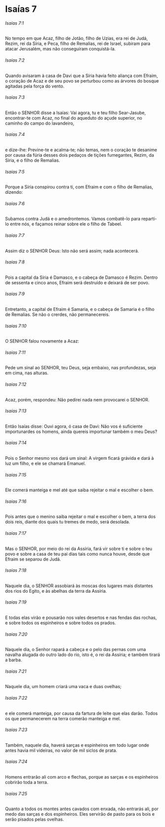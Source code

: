 # Isaías 7

###### Isaías 7:1

No tempo em que Acaz, filho de Jotão, filho de Uzias, era rei de Judá, Rezim, rei da Síria, e Peca, filho de Remalias, rei de Israel, subiram para atacar Jerusalém, mas não conseguiram conquistá-la.

###### Isaías 7:2

Quando avisaram à casa de Davi que a Síria havia feito aliança com Efraim, o coração de Acaz e de seu povo se perturbou como as árvores do bosque agitadas pela força do vento.

###### Isaías 7:3

Então o SENHOR disse a Isaías: Vai agora, tu e teu filho Sear-Jasube, encontrar-te com Acaz, no final do aqueduto do açude superior, no caminho do campo do lavandeiro,

###### Isaías 7:4

e dize-lhe: Previne-te e acalma-te; não temas, nem o coração te desanime por causa da fúria desses dois pedaços de tições fumegantes, Rezim, da Síria, e o filho de Remalias.

###### Isaías 7:5

Porque a Síria conspirou contra ti, com Efraim e com o filho de Remalias, dizendo:

###### Isaías 7:6

Subamos contra Judá e o amedrontemos. Vamos combatê-lo para reparti-lo entre nós, e façamos reinar sobre ele o filho de Tabeel.

###### Isaías 7:7

Assim diz o SENHOR Deus: Isto não será assim; nada acontecerá.

###### Isaías 7:8

Pois a capital da Síria é Damasco, e o cabeça de Damasco é Rezim. Dentro de sessenta e cinco anos, Efraim será destruído e deixará de ser povo.

###### Isaías 7:9

Entretanto, a capital de Efraim é Samaria, e o cabeça de Samaria é o filho de Remalias. Se não o crerdes, não permanecereis.

###### Isaías 7:10

O SENHOR falou novamente a Acaz:

###### Isaías 7:11

Pede um sinal ao SENHOR, teu Deus, seja embaixo, nas profundezas, seja em cima, nas alturas.

###### Isaías 7:12

Acaz, porém, respondeu: Não pedirei nada nem provocarei o SENHOR.

###### Isaías 7:13

Então Isaías disse: Ouvi agora, ó casa de Davi: Não vos é suficiente importunardes os homens, ainda quereis importunar também o meu Deus?

###### Isaías 7:14

Pois o Senhor mesmo vos dará um sinal: A virgem ficará grávida e dará à luz um filho, e ele se chamará Emanuel.

###### Isaías 7:15

Ele comerá manteiga e mel até que saiba rejeitar o mal e escolher o bem.

###### Isaías 7:16

Pois antes que o menino saiba rejeitar o mal e escolher o bem, a terra dos dois reis, diante dos quais tu tremes de medo, será desolada.

###### Isaías 7:17

Mas o SENHOR, por meio do rei da Assíria, fará vir sobre ti e sobre o teu povo e sobre a casa de teu pai dias tais como nunca houve, desde que Efraim se separou de Judá.

###### Isaías 7:18

Naquele dia, o SENHOR assobiará às moscas dos lugares mais distantes dos rios do Egito, e às abelhas da terra da Assíria.

###### Isaías 7:19

E todas elas virão e pousarão nos vales desertos e nas fendas das rochas, e sobre todos os espinheiros e sobre todos os prados.

###### Isaías 7:20

Naquele dia, o Senhor rapará a cabeça e o pelo das pernas com uma navalha alugada do outro lado do rio, isto é, o rei da Assíria; e também tirará a barba.

###### Isaías 7:21

Naquele dia, um homem criará uma vaca e duas ovelhas;

###### Isaías 7:22

e ele comerá manteiga, por causa da fartura de leite que elas darão. Todos os que permanecerem na terra comerão manteiga e mel.

###### Isaías 7:23

Também, naquele dia, haverá sarças e espinheiros em todo lugar onde antes havia mil videiras, no valor de mil siclos de prata.

###### Isaías 7:24

Homens entrarão ali com arco e flechas, porque as sarças e os espinheiros cobrirão toda a terra.

###### Isaías 7:25

Quanto a todos os montes antes cavados com enxada, não entrarás ali, por medo das sarças e dos espinheiros. Eles servirão de pasto para os bois e serão pisados pelas ovelhas.


